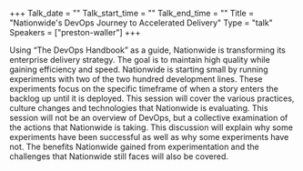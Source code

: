 +++
Talk_date = ""
Talk_start_time = ""
Talk_end_time = ""
Title = "Nationwide's DevOps Journey to Accelerated Delivery"
Type = "talk"
Speakers = ["preston-waller"]
+++

Using “The DevOps Handbook” as a guide, Nationwide is transforming its enterprise delivery strategy. The goal is to maintain high quality while gaining efficiency and speed. Nationwide is starting small by running experiments with two of the two hundred development lines. These experiments focus on the specific timeframe of when a story enters the backlog up until it is deployed. This session will cover the various practices, culture changes and technologies that Nationwide is evaluating. This session will not be an overview of DevOps, but a collective examination of the actions that Nationwide is taking. This discussion will explain why some experiments have been successful as well as why some experiments have not. The benefits Nationwide gained from experimentation and the challenges that Nationwide still faces will also be covered.